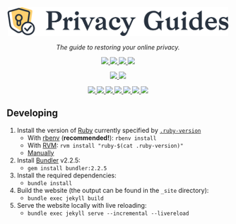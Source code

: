 <div align="center">
<a href="https://privacyguides.org">
	<img src="/assets/img/layout/privacy-guides-logo.svg" width="500px" alt="Privacy Guides" />
</a>
<p>
	<em>The guide to restoring your online privacy.</em>
</p>
<p>
<a href="https://privacyguides.org">
	<img src="https://img.shields.io/uptimerobot/status/m786935055-1117e0819f5c23c651d46a17?label=website%20status">
</a>
<a href="#">
	<img src="https://img.shields.io/uptimerobot/ratio/7/m786935055-1117e0819f5c23c651d46a17">
</a>
<a href="#">
	<img src="https://img.shields.io/github/stars/privacyguides?style=social">
</a>
<a href="#">
	<img src="https://img.shields.io/github/stars/privacyguides?style=social">
</a>
</p>
<p>
<a href="https://www.reddit.com/r/PrivacyGuides/">
	<img src="https://img.shields.io/reddit/subreddit-subscribers/privacyguides?style=social">
</a>
<a href="#">
	<img src="https://img.shields.io/github/stars/privacyguides?style=social">
</a>
</p>
<p>
<a href="https://app.netlify.com/sites/privacyguides/deploys">
	<img src="https://img.shields.io/netlify/f40bcb64-a6ed-4650-9ca6-7d3ac293d2be">
</a>
<a href="https://opencollective.com/privacyguides#support">
	<img src="https://img.shields.io/opencollective/all/privacyguides?label=opencollective%20contributors">
</a>
<a href="https://github.com/privacyguides/privacyguides.org/issues">
	<img src="https://img.shields.io/github/issues-raw/privacyguides/privacyguides.org">
</a>
<a href="https://github.com/privacyguides/privacyguides.org/issues?q=is%3Aissue+is%3Aclosed">
	<img src="https://img.shields.io/github/issues-closed-raw/privacyguides/privacyguides.org">
</a>
<a href="https://github.com/privacyguides/privacyguides.org/pulls">
	<img src="https://img.shields.io/github/issues-pr-raw/privacyguides/privacyguides.org">
</a>
<a href="https://github.com/privacyguides/privacyguides.org/pulls?q=is%3Apr+is%3Aclosed">
	<img src="https://img.shields.io/github/issues-pr-closed-raw/privacyguides/privacyguides.org">
</a>
<a href="https://github.com/privacytools/privacytools.io/issues">
	<img src="https://img.shields.io/github/issues/privacytools/privacytools.io?color=black&label=upstream%20issues">
</a>
</p>
</div>

## Developing

1. Install the version of [Ruby](https://www.ruby-lang.org/en/downloads/) currently specified by [`.ruby-version`](.ruby-version)
	* With [rbenv](https://github.com/rbenv/rbenv) (**recommended!**): `rbenv install`
	* With [RVM](https://rvm.io): `rvm install "ruby-$(cat .ruby-version)"`
	* [Manually](https://www.ruby-lang.org/en/downloads/)
1. Install [Bundler](https://bundler.io/) v2.2.5:
	* `gem install bundler:2.2.5`
1. Install the required dependencies:
	* `bundle install`
1. Build the website (the output can be found in the `_site` directory):
	* `bundle exec jekyll build`
1. Serve the website locally with live reloading:
	* `bundle exec jekyll serve --incremental --livereload`
